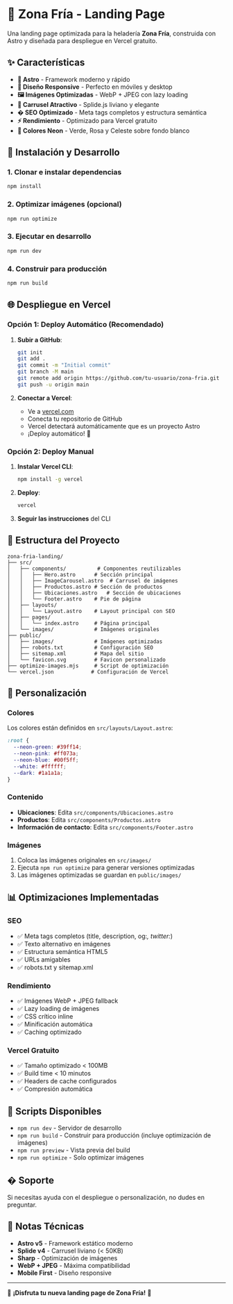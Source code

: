 # 🍦 Zona Fría - Landing Page

Una landing page optimizada para la heladería **Zona Fría**, construida con Astro y diseñada para despliegue en Vercel gratuito.

## ✨ Características

- **🚀 Astro** - Framework moderno y rápido
- **📱 Diseño Responsive** - Perfecto en móviles y desktop
- **🖼️ Imágenes Optimizadas** - WebP + JPEG con lazy loading
- **🎨 Carrusel Atractivo** - Splide.js liviano y elegante
- **� SEO Optimizado** - Meta tags completos y estructura semántica
- **⚡ Rendimiento** - Optimizado para Vercel gratuito
- **🎨 Colores Neon** - Verde, Rosa y Celeste sobre fondo blanco

## 🚀 Instalación y Desarrollo

### 1. Clonar e instalar dependencias
```bash
npm install
```

### 2. Optimizar imágenes (opcional)
```bash
npm run optimize
```

### 3. Ejecutar en desarrollo
```bash
npm run dev
```

### 4. Construir para producción
```bash
npm run build
```

## 🌐 Despliegue en Vercel

### Opción 1: Deploy Automático (Recomendado)

1. **Subir a GitHub**:
   ```bash
   git init
   git add .
   git commit -m "Initial commit"
   git branch -M main
   git remote add origin https://github.com/tu-usuario/zona-fria.git
   git push -u origin main
   ```

2. **Conectar a Vercel**:
   - Ve a [vercel.com](https://vercel.com)
   - Conecta tu repositorio de GitHub
   - Vercel detectará automáticamente que es un proyecto Astro
   - ¡Deploy automático! 🎉

### Opción 2: Deploy Manual

1. **Instalar Vercel CLI**:
   ```bash
   npm install -g vercel
   ```

2. **Deploy**:
   ```bash
   vercel
   ```

3. **Seguir las instrucciones** del CLI

## 📂 Estructura del Proyecto

```
zona-fria-landing/
├── src/
│   ├── components/          # Componentes reutilizables
│   │   ├── Hero.astro      # Sección principal
│   │   ├── ImageCarousel.astro  # Carrusel de imágenes
│   │   ├── Productos.astro # Sección de productos
│   │   ├── Ubicaciones.astro   # Sección de ubicaciones
│   │   └── Footer.astro    # Pie de página
│   ├── layouts/
│   │   └── Layout.astro    # Layout principal con SEO
│   ├── pages/
│   │   └── index.astro     # Página principal
│   └── images/             # Imágenes originales
├── public/
│   ├── images/             # Imágenes optimizadas
│   ├── robots.txt          # Configuración SEO
│   ├── sitemap.xml         # Mapa del sitio
│   └── favicon.svg         # Favicon personalizado
├── optimize-images.mjs     # Script de optimización
└── vercel.json            # Configuración de Vercel
```

## 🎨 Personalización

### Colores
Los colores están definidos en `src/layouts/Layout.astro`:
```css
:root {
  --neon-green: #39ff14;
  --neon-pink: #ff073a;
  --neon-blue: #00f5ff;
  --white: #ffffff;
  --dark: #1a1a1a;
}
```

### Contenido
- **Ubicaciones**: Edita `src/components/Ubicaciones.astro`
- **Productos**: Edita `src/components/Productos.astro`
- **Información de contacto**: Edita `src/components/Footer.astro`

### Imágenes
1. Coloca las imágenes originales en `src/images/`
2. Ejecuta `npm run optimize` para generar versiones optimizadas
3. Las imágenes optimizadas se guardan en `public/images/`

## 📊 Optimizaciones Implementadas

### SEO
- ✅ Meta tags completos (title, description, og:*, twitter:*)
- ✅ Texto alternativo en imágenes
- ✅ Estructura semántica HTML5
- ✅ URLs amigables
- ✅ robots.txt y sitemap.xml

### Rendimiento
- ✅ Imágenes WebP + JPEG fallback
- ✅ Lazy loading de imágenes
- ✅ CSS crítico inline
- ✅ Minificación automática
- ✅ Caching optimizado

### Vercel Gratuito
- ✅ Tamaño optimizado < 100MB
- ✅ Build time < 10 minutos
- ✅ Headers de cache configurados
- ✅ Compresión automática

## 🔧 Scripts Disponibles

- `npm run dev` - Servidor de desarrollo
- `npm run build` - Construir para producción (incluye optimización de imágenes)
- `npm run preview` - Vista previa del build
- `npm run optimize` - Solo optimizar imágenes

## � Soporte

Si necesitas ayuda con el despliegue o personalización, no dudes en preguntar.

## 📝 Notas Técnicas

- **Astro v5** - Framework estático moderno
- **Splide v4** - Carrusel liviano (< 50KB)
- **Sharp** - Optimización de imágenes
- **WebP + JPEG** - Máxima compatibilidad
- **Mobile First** - Diseño responsive

---

🍦 **¡Disfruta tu nueva landing page de Zona Fría!** 🍦
